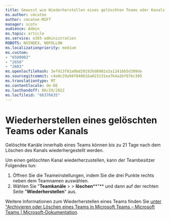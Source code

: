 ```yaml
---
title: Gewusst wie Wiederherstellen eines gelöschten Teams oder Kanals
ms.author: cmcatee
author: cmcatee-MSFT
manager: scotv
audience: Admin
ms.topic: article
ms.service: o365-administration
ROBOTS: NOINDEX, NOFOLLOW
ms.localizationpriority: medium
ms.custom:
- "6500002"
- "2650"
- "2603"
ms.openlocfilehash: 3ef413f81a0bd201926d8902a3a12416b5d309de
ms.sourcegitcommit: c4e8c29a94f840816a023131ea7b4a2bf876c305
ms.translationtype: MT
ms.contentlocale: de-DE
ms.lasthandoff: 06/29/2022
ms.locfileid: "66376635"
---
```

# <a name="how-to-restore-a-deleted-team-or-channel"></a>Wiederherstellen eines gelöschten Teams oder Kanals

Gelöschte Kanäle innerhalb eines Teams können bis zu 21 Tage nach dem Löschen des Kanals wiederhergestellt werden.

Um einen gelöschten Kanal wiederherzustellen, kann der Teambesitzer Folgendes tun:

1. Öffnen Sie die Teameinstellungen, indem Sie die drei Punkte rechts neben dem Teamnamen auswählen.
2. Wählen Sie "**Teamkanäle** >  > **löschen****"** und dann auf der rechten Seite "**Wiederherstellen**" aus.

Weitere Informationen zum Wiederherstellen eines Teams finden Sie [unter "Archivieren oder Löschen eines Teams in Microsoft Teams – Microsoft Teams | Microsoft-Dokumentation](https://docs.microsoft.com/microsoftteams/archive-or-delete-a-team#restore-a-deleted-team).
